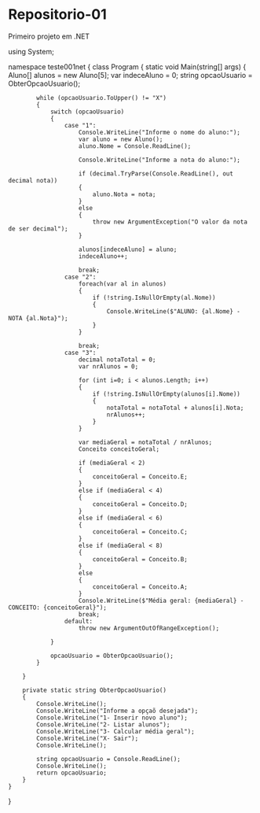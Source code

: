 # Repositorio-01
Primeiro projeto em  .NET

using System;

namespace teste001net
{
    class Program
    {
        static void Main(string[] args)
        {
            Aluno[] alunos = new Aluno[5];
            var indeceAluno = 0;
            string opcaoUsuario = ObterOpcaoUsuario();

            while (opcaoUsuario.ToUpper() != "X")
            {
                switch (opcaoUsuario)
                {
                    case "1":
                        Console.WriteLine("Informe o nome do aluno:");
                        var aluno = new Aluno();
                        aluno.Nome = Console.ReadLine();

                        Console.WriteLine("Informe a nota do aluno:");

                        if (decimal.TryParse(Console.ReadLine(), out decimal nota))
                        {
                            aluno.Nota = nota;
                        }
                        else
                        {
                            throw new ArgumentException("O valor da nota de ser decimal");
                        }

                        alunos[indeceAluno] = aluno;
                        indeceAluno++;

                        break;
                    case "2":
                        foreach(var al in alunos)
                        {
                            if (!string.IsNullOrEmpty(al.Nome))
                            {
                                Console.WriteLine($"ALUNO: {al.Nome} - NOTA {al.Nota}");
                            }
                        }

                        break;
                    case "3":
                        decimal notaTotal = 0;
                        var nrAlunos = 0;

                        for (int i=0; i < alunos.Length; i++)
                        {
                            if (!string.IsNullOrEmpty(alunos[i].Nome))
                            {
                                notaTotal = notaTotal + alunos[i].Nota;
                                nrAlunos++;
                            }
                        }

                        var mediaGeral = notaTotal / nrAlunos;
                        Conceito conceitoGeral;

                        if (mediaGeral < 2)
                        {
                            conceitoGeral = Conceito.E;
                        }
                        else if (mediaGeral < 4)
                        {
                            conceitoGeral = Conceito.D;
                        }
                        else if (mediaGeral < 6)
                        {
                            conceitoGeral = Conceito.C;
                        }
                        else if (mediaGeral < 8)
                        {
                            conceitoGeral = Conceito.B;
                        }
                        else
                        {
                            conceitoGeral = Conceito.A;
                        }
                        Console.WriteLine($"Média geral: {mediaGeral} - CONCEITO: {conceitoGeral}");
                        break;
                    default:
                        throw new ArgumentOutOfRangeException();

                }

                opcaoUsuario = ObterOpcaoUsuario();
            }

        }

        private static string ObterOpcaoUsuario()
        {
            Console.WriteLine();
            Console.WriteLine("Informe a opçaõ desejada");
            Console.WriteLine("1- Inserir novo aluno");
            Console.WriteLine("2- Listar alunos");
            Console.WriteLine("3- Calcular média geral");
            Console.WriteLine("X- Sair");
            Console.WriteLine();

            string opcaoUsuario = Console.ReadLine();
            Console.WriteLine();
            return opcaoUsuario;
        }
    }
}

